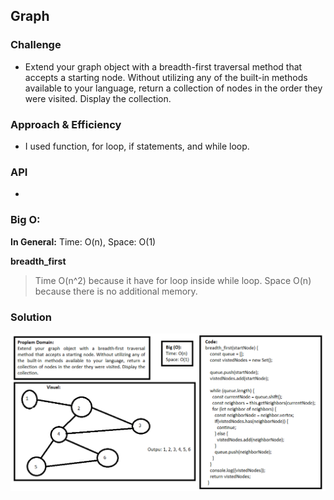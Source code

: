 ## Graph

### Challenge
- Extend your graph object with a breadth-first traversal method that accepts a starting node. Without utilizing any of the built-in methods available to your language, return a collection of nodes in the order they were visited. Display the collection.

### Approach & Efficiency
- I used function, for loop, if statements, and while loop.

### API
- 

### Big O:
**In General:**
Time: O(n), Space: O(1)

**breadth_first** 
 > Time O(n^2) because it have for loop inside while loop.
 > Space O(n) because there is no additional memory.

### Solution
![Graph](../../assets/challenge36.png)